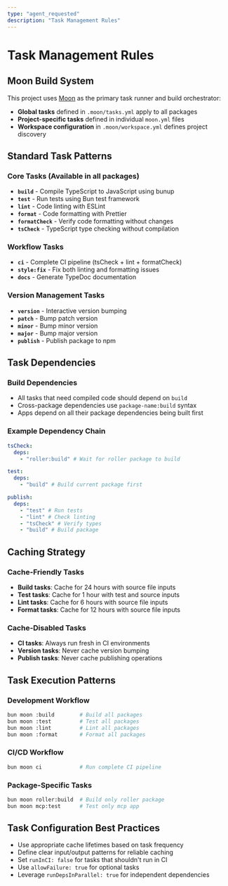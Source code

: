 ```yaml
---
type: "agent_requested"
description: "Task Management Rules"
---
```


# Task Management Rules

## Moon Build System

This project uses [Moon](https://moonrepo.dev) as the primary task runner and build orchestrator:

- **Global tasks** defined in `.moon/tasks.yml` apply to all packages
- **Project-specific tasks** defined in individual `moon.yml` files
- **Workspace configuration** in `.moon/workspace.yml` defines project discovery

## Standard Task Patterns

### Core Tasks (Available in all packages)

- **`build`** - Compile TypeScript to JavaScript using bunup
- **`test`** - Run tests using Bun test framework
- **`lint`** - Code linting with ESLint
- **`format`** - Code formatting with Prettier
- **`formatCheck`** - Verify code formatting without changes
- **`tsCheck`** - TypeScript type checking without compilation

### Workflow Tasks

- **`ci`** - Complete CI pipeline (tsCheck + lint + formatCheck)
- **`style:fix`** - Fix both linting and formatting issues
- **`docs`** - Generate TypeDoc documentation

### Version Management Tasks

- **`version`** - Interactive version bumping
- **`patch`** - Bump patch version
- **`minor`** - Bump minor version
- **`major`** - Bump major version
- **`publish`** - Publish package to npm

## Task Dependencies

### Build Dependencies

- All tasks that need compiled code should depend on `build`
- Cross-package dependencies use `package-name:build` syntax
- Apps depend on all their package dependencies being built first

### Example Dependency Chain

```yaml
tsCheck:
  deps:
    - "roller:build" # Wait for roller package to build

test:
  deps:
    - "build" # Build current package first

publish:
  deps:
    - "test" # Run tests
    - "lint" # Check linting
    - "tsCheck" # Verify types
    - "build" # Build package
```

## Caching Strategy

### Cache-Friendly Tasks

- **Build tasks**: Cache for 24 hours with source file inputs
- **Test tasks**: Cache for 1 hour with test and source inputs
- **Lint tasks**: Cache for 6 hours with source file inputs
- **Format tasks**: Cache for 12 hours with source file inputs

### Cache-Disabled Tasks

- **CI tasks**: Always run fresh in CI environments
- **Version tasks**: Never cache version bumping
- **Publish tasks**: Never cache publishing operations

## Task Execution Patterns

### Development Workflow

```bash
bun moon :build        # Build all packages
bun moon :test         # Test all packages
bun moon :lint         # Lint all packages
bun moon :format       # Format all packages
```

### CI/CD Workflow

```bash
bun moon ci            # Run complete CI pipeline
```

### Package-Specific Tasks

```bash
bun moon roller:build  # Build only roller package
bun moon mcp:test      # Test only mcp app
```

## Task Configuration Best Practices

- Use appropriate cache lifetimes based on task frequency
- Define clear input/output patterns for reliable caching
- Set `runInCI: false` for tasks that shouldn't run in CI
- Use `allowFailure: true` for optional tasks
- Leverage `runDepsInParallel: true` for independent dependencies
